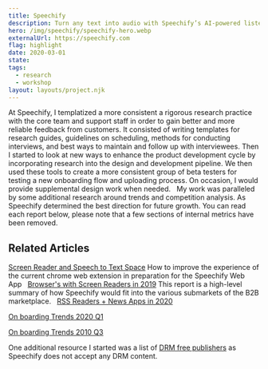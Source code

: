 ```yaml
---
title: Speechify
description: Turn any text into audio with Speechify’s AI-powered listening assistant
hero: /img/speechify/speechify-hero.webp
externalUrl: https://speechify.com
flag: highlight
date: 2020-03-01
state:
tags:
  - research
  - workshop
layout: layouts/project.njk
---
```


At Speechify, I templatized a more consistent a rigorous research practice with the core team and support staff in order to gain better and more reliable feedback from customers. It consisted of writing templates for research guides, guidelines on scheduling, methods for conducting interviews, and best ways to maintain and follow up with interviewees. Then I started to look at new ways to enhance the product development cycle by incorporating research into the design and development pipeline. We then used these tools to create a more consistent group of beta testers for testing a new onboarding flow and uploading process. On occasion, I would provide supplemental design work when needed.
&nbsp;
My work was paralleled by some additional research around trends and competition analysis. As Speechify determined the best direction for future growth. You can read each report below, please note that a few sections of internal metrics have been removed.
&nbsp;

## Related Articles

[Screen Reader and Speech to Text Space](/posts/speechify-b2b/)
How to improve the experience of the current chrome web extension in preparation for the Speechify Web App
&nbsp;
[Browser's with Screen Readers in 2019](/posts/speechify-browsers-and-screen-readers/)
This report is a high-level summary of how Speechify would fit into the various submarkets of the B2B marketplace.
&nbsp;
[RSS Readers + News Apps in 2020](posts/rss-readers-news-apps-in-2020/)
&nbsp;

[On boarding Trends 2020 Q1](onboarding-trends-2020q1/)
&nbsp;

[On boarding Trends 2010 Q3](posts/onboarding-trends-2019q3/)

One additional resource I started was a list of [DRM free publishers](/posts/drm-free-book-publishers/) as Speechify does not accept any DRM content.

